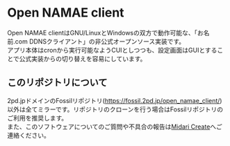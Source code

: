 # Open NAMAE client

Open NAMAE clientはGNU/LinuxとWindowsの双方で動作可能な、「お名前.com DDNSクライアント」の非公式オープンソース実装です。  
アプリ本体はcronから実行可能なようCUIとしつつも、設定画面はGUIとすることで公式実装からの切り替えを容易にしています。

## このリポジトリについて

2pd.jpドメインのFossilリポジトリ(<https://fossil.2pd.jp/open_namae_client/>)以外は全てミラーです。リポジトリのクローンを行う場合はFossilリポジトリのご利用を推奨します。  
また、このソフトウェアについてのご質問や不具合の報告は[Midari Create](https://create.2pd.jp/)へご連絡ください。
